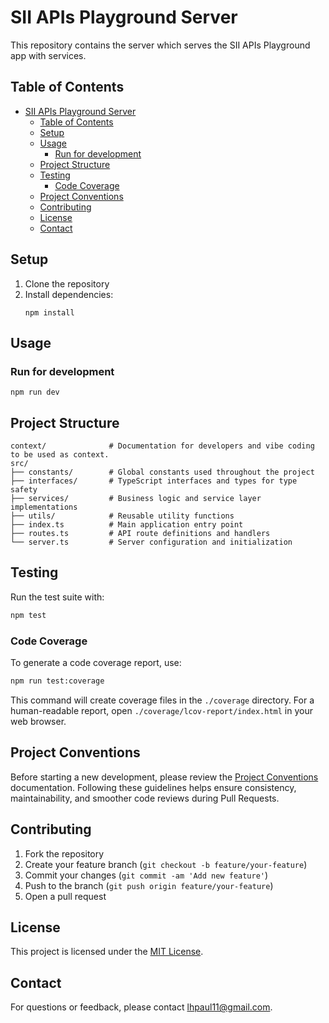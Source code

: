# SII APIs Playground Server

This repository contains the server which serves the SII APIs Playground app with services.

## Table of Contents

- [SII APIs Playground Server](#sii-apis-playground-server)
  - [Table of Contents](#table-of-contents)
  - [Setup](#setup)
  - [Usage](#usage)
    - [Run for development](#run-for-development)
  - [Project Structure](#project-structure)
  - [Testing](#testing)
    - [Code Coverage](#code-coverage)
  - [Project Conventions](#project-conventions)
  - [Contributing](#contributing)
  - [License](#license)
  - [Contact](#contact)

## Setup

1. Clone the repository
2. Install dependencies:
   ```
   npm install
   ```

## Usage

### Run for development

```
npm run dev
```

## Project Structure

```
context/              # Documentation for developers and vibe coding to be used as context.
src/
├── constants/        # Global constants used throughout the project
├── interfaces/       # TypeScript interfaces and types for type safety
├── services/         # Business logic and service layer implementations
├── utils/            # Reusable utility functions
├── index.ts          # Main application entry point
├── routes.ts         # API route definitions and handlers
└── server.ts         # Server configuration and initialization
```

## Testing

Run the test suite with:

```bash
npm test
```

### Code Coverage

To generate a code coverage report, use:

```bash
npm run test:coverage
```

This command will create coverage files in the `./coverage` directory. For a human-readable report, open `./coverage/lcov-report/index.html` in your web browser.

## Project Conventions

Before starting a new development, please review the [Project Conventions](context/CONVENTIONS.md) documentation. Following these guidelines helps ensure consistency, maintainability, and smoother code reviews during Pull Requests.

## Contributing

1. Fork the repository
2. Create your feature branch (`git checkout -b feature/your-feature`)
3. Commit your changes (`git commit -am 'Add new feature'`)
4. Push to the branch (`git push origin feature/your-feature`)
5. Open a pull request

## License

This project is licensed under the [MIT License](LICENSE).

## Contact

For questions or feedback, please contact [lhpaul11@gmail.com](mailto:lhpaul11@gmail.com).
